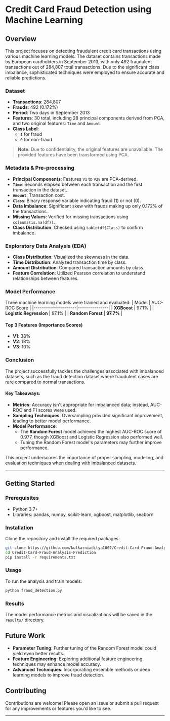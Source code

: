 
# **Credit Card Fraud Detection using Machine Learning**

## **Overview**
This project focuses on detecting fraudulent credit card transactions using various machine learning models. The dataset contains transactions made by European cardholders in September 2013, with only 492 fraudulent transactions out of 284,807 total transactions. Due to the significant class imbalance, sophisticated techniques were employed to ensure accurate and reliable predictions.

### **Dataset**
- **Transactions**: 284,807
- **Frauds**: 492 (0.172%)
- **Period**: Two days in September 2013
- **Features**: 30 total, including 28 principal components derived from PCA, and two original features: `Time` and `Amount`.
- **Class Label**: 
  - `1` for fraud
  - `0` for non-fraud

> **Note:** Due to confidentiality, the original features are unavailable. The provided features have been transformed using PCA.

### **Metadata & Pre-processing**
- **Principal Components**: Features `V1` to `V28` are PCA-derived.
- **`Time`**: Seconds elapsed between each transaction and the first transaction in the dataset.
- **`Amount`**: Transaction cost.
- **`Class`**: Binary response variable indicating fraud (1) or not (0).
- **Data Imbalance**: Significant skew with frauds making up only 0.172% of the transactions.
- **Missing Values**: Verified for missing transactions using `colSums(is.na(df))`.
- **Class Distribution**: Checked using `table(df$Class)` to confirm imbalance.

### **Exploratory Data Analysis (EDA)**
- **Class Distribution**: Visualized the skewness in the data.
- **Time Distribution**: Analyzed transaction time by class.
- **Amount Distribution**: Compared transaction amounts by class.
- **Feature Correlation**: Utilized Pearson correlation to understand relationships between features.

### **Model Performance**
Three machine learning models were trained and evaluated:
| Model               | AUC-ROC Score  |
|---------------------|---------------|
| **XGBoost**         | 97.1%         |
| **Logistic Regression** | 97.1%     |
| **Random Forest**   | **97.7%**     |

#### **Top 3 Features (Importance Scores)**
- **V1**: 38%
- **V2**: 18%
- **V3**: 10%

### **Conclusion**
The project successfully tackles the challenges associated with imbalanced datasets, such as the fraud detection dataset where fraudulent cases are rare compared to normal transactions. 

#### **Key Takeaways:**
- **Metrics**: Accuracy isn't appropriate for imbalanced data; instead, AUC-ROC and F1 scores were used.
- **Sampling Techniques**: Oversampling provided significant improvement, leading to better model performance.
- **Model Performance**: 
  - The **Random Forest** model achieved the highest AUC-ROC score of 0.977, though XGBoost and Logistic Regression also performed well.
  - Tuning the Random Forest model's parameters may further improve performance.
  
This project underscores the importance of proper sampling, modeling, and evaluation techniques when dealing with imbalanced datasets.

---

## **Getting Started**

### **Prerequisites**
- Python 3.7+
- Libraries: pandas, numpy, scikit-learn, xgboost, matplotlib, seaborn

### **Installation**
Clone the repository and install the required packages:

```bash
git clone https://github.com/kulkarniaditya1002/Credit-Card-Fraud-Analysis-Prediction.git
cd Credit-Card-Fraud-Analysis-Prediction
pip install -r requirements.txt
```

### **Usage**
To run the analysis and train models:

```bash
python fraud_detection.py
```

### **Results**
The model performance metrics and visualizations will be saved in the `results/` directory.

## **Future Work**
- **Parameter Tuning**: Further tuning of the Random Forest model could yield even better results.
- **Feature Engineering**: Exploring additional feature engineering techniques may enhance model accuracy.
- **Advanced Techniques**: Incorporating ensemble methods or deep learning models to improve fraud detection.

## **Contributing**
Contributions are welcome! Please open an issue or submit a pull request for any improvements or features you'd like to see.


---
